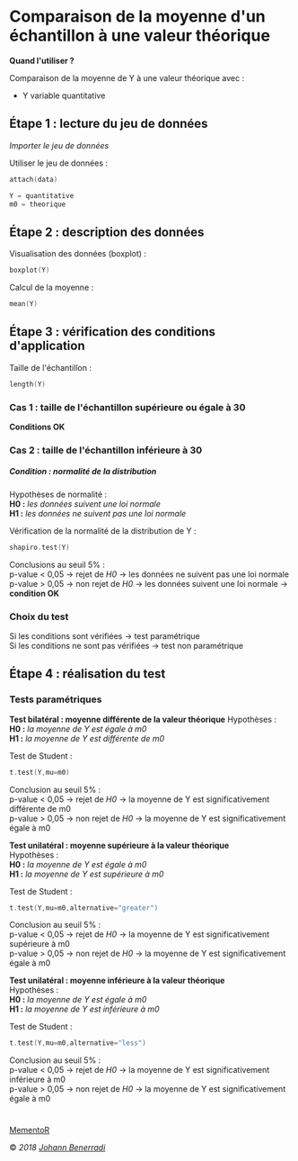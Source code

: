 # Comparaison de la moyenne d'un échantillon à une valeur théorique

**Quand l'utiliser ?**

Comparaison de la moyenne de Y à une valeur théorique avec :
- Y variable quantitative  


## Étape 1 : lecture du jeu de données
*Importer le jeu de données*

Utiliser le jeu de données :
```c
attach(data)
```
```c
Y = quantitative
m0 = theorique
```


## Étape 2 : description des données
Visualisation des données (boxplot) :
```c
boxplot(Y)
```

Calcul de la moyenne :
```c
mean(Y)
```


## Étape 3 : vérification des conditions d'application
Taille de l'échantillon :
```c
length(Y)
```

### Cas 1 : taille de l'échantillon supérieure ou égale à 30
**Conditions OK**

### Cas 2 : taille de l'échantillon inférieure à 30
##### Condition : normalité de la distribution
Hypothèses de normalité :  
**H0 :** *les données suivent une loi normale*  
**H1 :** *les données ne suivent pas une loi normale*  

Vérification de la normalité de la distribution de Y :
```c
shapiro.test(Y)
```
Conclusions au seuil 5% :  
p-value < 0,05 → rejet de *H0* → les données ne suivent pas une loi normale  
p-value > 0,05 → non rejet de *H0* → les données suivent une loi normale → **condition OK**


### Choix du test
Si les conditions sont vérifiées → test paramétrique  
Si les conditions ne sont pas vérifiées → test non paramétrique


## Étape 4 : réalisation du test
### Tests paramétriques
**Test bilatéral : moyenne différente de la valeur théorique**
Hypothèses :  
**H0 :** *la moyenne de Y est égale à m0*  
**H1 :** *la moyenne de Y est différente de m0*  

Test de Student :
```c
t.test(Y,mu=m0)
```
Conclusion au seuil 5% :  
p-value < 0,05 → rejet de *H0* → la moyenne de Y est significativement différente de m0  
p-value > 0,05 → non rejet de *H0* → la moyenne de Y est significativement égale à m0  

**Test unilatéral : moyenne supérieure à la valeur théorique**  
Hypothèses :  
**H0 :** *la moyenne de Y est égale à m0*  
**H1 :** *la moyenne de Y est supérieure à m0*  

Test de Student :
```c
t.test(Y,mu=m0,alternative="greater")
```
Conclusion au seuil 5% :  
p-value < 0,05 → rejet de *H0* → la moyenne de Y est significativement supérieure à m0  
p-value > 0,05 → non rejet de *H0* → la moyenne de Y est significativement égale à m0  

**Test unilatéral : moyenne inférieure à la valeur théorique**  
Hypothèses :  
**H0 :** *la moyenne de Y est égale à m0*  
**H1 :** *la moyenne de Y est inférieure à m0*  

Test de Student :
```c
t.test(Y,mu=m0,alternative="less")
```
Conclusion au seuil 5% :  
p-value < 0,05 → rejet de *H0* → la moyenne de Y est significativement inférieure à m0  
p-value > 0,05 → non rejet de *H0* → la moyenne de Y est significativement égale à m0  


#  
[MementoR](https://github.com/HanBnrd/MementoR)

&copy; *2018* [*Johann Benerradi*](https://github.com/HanBnrd)
